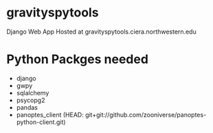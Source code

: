 # gravityspytools
Django Web App Hosted at gravityspytools.ciera.northwestern.edu

# Python Packges needed

 * django
 * gwpy
 * sqlalchemy
 * psycopg2
 * pandas
 * panoptes_client (HEAD: git+git://github.com/zooniverse/panoptes-python-client.git)
